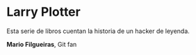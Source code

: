 # Larry Plotter

Esta serie de libros cuentan la historia de un hacker de leyenda.

**Mario Filgueiras**, Git fan
